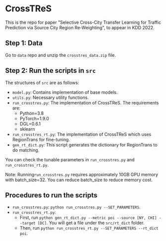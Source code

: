 # CrossTReS
This is the repo for paper "Selective Cross-City Transfer Learning for Traffic Prediction via Source City Region Re-Weighting", to appear in KDD 2022. 

## Step 1: Data
Go to `data` repo and unzip the `crosstres_data.zip` file. 

## Step 2: Run the scripts in `src`
The structures of `src` are as follows: 
- `model.py`: Contains implementation of base models. 
- `utils.py`: Necessary utility functions. 
- `run_crosstres.py`: The implementation of CrossTReS. The requirements are: 
  -  Python=3.8 
  -  PyTorch=1.9.0
  -  DGL=0.6.1
  -  sklearn
- `run_crosstres_rt.py`: The implementation of CrossTReS which uses RegionTrans for fine-tuning. 
- `gen_rt_dict.py`: This script generates the dictionary for RegionTrans to do matching. 

You can check the tunable parameters in `run_crosstres.py` and `run_crosstres_rt.py`. 

Note: Running`run_crosstres.py` requires approximately 10GB GPU memory with batch_size=32. You can reduce batch_size to reduce memory cost. 

## Procedures to run the scripts
- `run_crosstres.py`: `python run_crosstres.py --SET_PARAMETERS`. 
- `run_crosstres_rt.py`: 
    - First, run `python gen_rt_dict.py --metric poi --source [NY, CHI] --target [DC]`. You will get a file under the `src/rt_dict` folder. 
    - Then, run `python run_crosstres_rt.py --SET_PARAMETERS --rt_dict poi`. 
